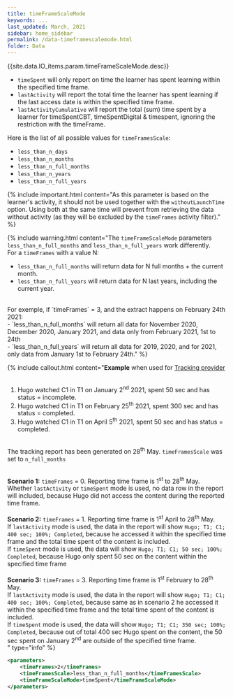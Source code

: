 ```yaml
---
title: timeFrameScaleMode
keywords: ...
last_updated: March, 2021
sidebar: home_sidebar
permalink: /data-timeframescalemode.html
folder: Data
---
```



{{site.data.IO_items.param.timeFrameScaleMode.desc}}

* `timeSpent` will only report on time the learner has spent learning within the specified time frame.
* `lastActivity` will report the total time the learner has spent learning if the last access date is within the specified time frame.
* `lastActivityCumulative` will report the total (sum) time spent by a learner for timeSpentCBT, timeSpentDigital & timespent, ignoring the restriction with the timeFrame.


Here is the list of all possible values for `timeFramesScale`:
* `less_than_n_days`
* `less_than_n_months`
* `less_than_n_full_months`
* `less_than_n_years`
* `less_than_n_full_years`


{% include important.html content="As this parameter is based on the learner's activity, it should not be used together with the `withoutLaunchTime` option. Using both at the same time will prevent from retrieving the data without activity (as they will be excluded by the `timeFrames` activity filter)." %}

{% include warning.html content="The `timeFrameScaleMode` parameters `less_than_n_full_months` and `less_than_n_full_years` work differently.<br/>
For a `timeFrames` with a value N:<br/>
- `less_than_n_full_months` will return data for N full months + the current month.<br/>
- `less_than_n_full_years` will return data for N last years, including the current year.<br/>
<br/>
For exemple, if `timeFrames` = 3, and the extract happens on February 24th 2021:<br/>
- `less_than_n_full_months` will return all data for  November 2020, December 2020, January 2021, and data only from February 2021, 1st to 24th<br/>
- `less_than_n_full_years` will return all data for 2019, 2020, and for 2021, only data from January 1st to February 24th." %}

{% include callout.html content="**Example** when used for [Tracking provider](/tracking-provider.html)<br/><br/>
1. Hugo watched C1 in T1 on January 2<sup>nd</sup> 2021, spent 50 sec and has status = incomplete.<br/>
2. Hugo watched C1 in T1 on February 25<sup>th</sup> 2021, spent 300 sec and has status = completed.<br/>
3. Hugo watched C1 in T1 on April 5<sup>th</sup> 2021, spent 50 sec and has status = completed.<br/><br/>

The tracking report has been generated on 28<sup>th</sup> May. `timeFramesScale` was set to `n_full_months`<br/><br/>

**Scenario 1:** `timeFrames` = 0. Reporting time frame is 1<sup>st</sup> to 28<sup>th</sup> May.<br/>
Whether `lastActivity` or `timeSpent` mode is used, no data row in the report will included, because Hugo did not access the content during the reported time frame.<br/><br/>
**Scenario 2:** `timeFrames` = 1. Reporting time frame is 1<sup>st</sup> April to 28<sup>th</sup> May.<br/>
If `lastActivity` mode is used, the data in the report will show `Hugo; T1; C1; 400 sec; 100%; Completed`, because he accessed it within the specified time frame and the total time spent of the content is included.<br/>
If `timeSpent` mode is used, the data will show `Hugo; T1; C1; 50 sec; 100%; Completed`, because Hugo only spent 50 sec on the content within the specified time frame<br/><br/>
**Scenario 3:** `timeFrames` = 3. Reporting time frame is 1<sup>st</sup> February to 28<sup>th</sup> May.<br/>
If `lastActivity` mode is used, the data in the report will show `Hugo; T1; C1; 400 sec; 100%; Completed`, because same as in scenario 2 he accessed it within the specified time frame and the total time spent of the content is included.<br/>
If `timeSpent` mode is used, the data will show `Hugo; T1; C1; 350 sec; 100%; Completed`, because out of total 400 sec Hugo spent on the content, the 50 sec spent on January 2<sup>nd</sup> are outside of the specified time frame.<br/>
" type="info" %} 


```xml
<parameters>
    <timeFrames>2</timeFrames>
    <timeFramesScale>less_than_n_full_months</timeFramesScale>
	<timeFrameScaleMode>timeSpent</timeFrameScaleMode>
</parameters>
```



